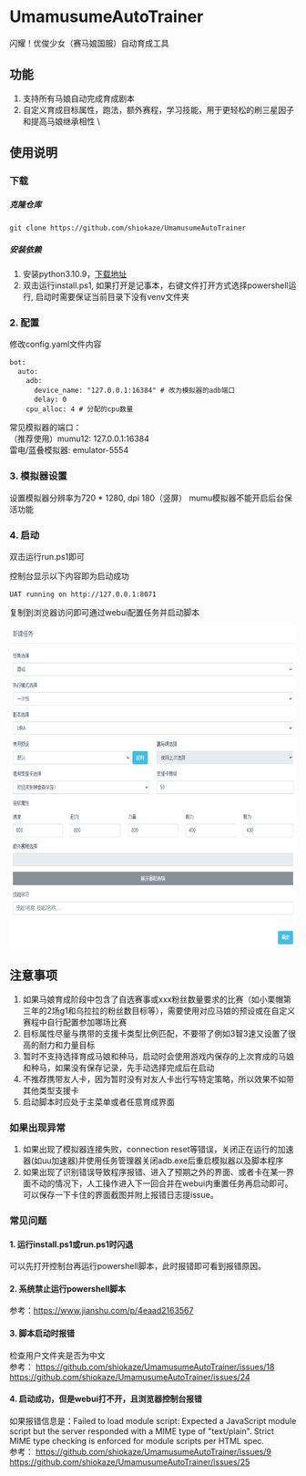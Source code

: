 # UmamusumeAutoTrainer

闪耀！优俊少女（赛马娘国服）自动育成工具

## 功能

1. 支持所有马娘自动完成育成剧本
2. 自定义育成目标属性，跑法，额外赛程，学习技能，用于更轻松的刷三星因子和提高马娘继承相性 \


## 使用说明

### 下载

#####  克隆仓库

```commandline
git clone https://github.com/shiokaze/UmamusumeAutoTrainer
```
##### 安装依赖

1. 安装python3.10.9，[下载地址](https://www.python.org/downloads/release/python-3109/)
2. 双击运行install.ps1, 如果打开是记事本，右键文件打开方式选择powershell运行, 启动时需要保证当前目录下没有venv文件夹


### 2. 配置

修改config.yaml文件内容

```
bot:
  auto:
    adb:
      device_name: "127.0.0.1:16384" # 改为模拟器的adb端口
      delay: 0
    cpu_alloc: 4 # 分配的cpu数量
```
常见模拟器的端口：\
（推荐使用）mumu12: 127.0.0.1:16384 \
雷电/蓝叠模拟器: emulator-5554

### 3. 模拟器设置

设置模拟器分辨率为720 * 1280, dpi 180（竖屏）
mumu模拟器不能开启后台保活功能


### 4. 启动

双击运行run.ps1即可

控制台显示以下内容即为启动成功
```commandline
UAT running on http://127.0.0.1:8071
```

复制到浏览器访问即可通过webui配置任务并启动脚本

<img alt="LOGO" src="docs/1.png" width="680" height="565" />

## 注意事项

1. 如果马娘育成阶段中包含了自选赛事或xxx粉丝数量要求的比赛（如小栗帽第三年的2场g1和乌拉拉的粉丝数目标等），需要使用对应马娘的预设或在自定义赛程中自行配置参加哪场比赛
2. 目标属性尽量与携带的支援卡类型比例匹配，不要带了例如3智3速又设置了很高的耐力和力量目标
3. 暂时不支持选择育成马娘和种马，启动时会使用游戏内保存的上次育成的马娘和种马，如果没有保存记录，先手动选择完成后在启动
4. 不推荐携带友人卡，因为暂时没有对友人卡出行写特定策略，所以效果不如带其他类型支援卡
5. 启动脚本时应处于主菜单或者任意育成界面

### 如果出现异常

1. 如果出现了模拟器连接失败，connection reset等错误，关闭正在运行的加速器(如uu加速器)并使用任务管理器关闭adb.exe后重启模拟器以及脚本程序
2. 如果出现了识别错误导致程序报错、进入了预期之外的界面、或者卡在某一界面不动的情况下，人工操作进入下一回合并在webui内重置任务再启动即可。可以保存一下卡住的界面截图并附上报错日志提issue。


### 常见问题

#### 1. 运行install.ps1或run.ps1时闪退
可以先打开控制台再运行powershell脚本，此时报错即可看到报错原因。
#### 2. 系统禁止运行powershell脚本
参考：https://www.jianshu.com/p/4eaad2163567
#### 3. 脚本启动时报错
检查用户文件夹是否为中文\
参考： https://github.com/shiokaze/UmamusumeAutoTrainer/issues/18 \
https://github.com/shiokaze/UmamusumeAutoTrainer/issues/24
#### 4. 启动成功，但是webui打不开，且浏览器控制台报错
如果报错信息是：Failed to load module script: Expected a JavaScript module script but the server responded with a MIME type of "text/plain". Strict MIME type checking is enforced for module scripts per HTML spec. \
参考： https://github.com/shiokaze/UmamusumeAutoTrainer/issues/9
https://github.com/shiokaze/UmamusumeAutoTrainer/issues/25
